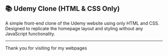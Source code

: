 ## 📚 Udemy Clone (HTML & CSS Only)

A simple front-end clone of the Udemy website using only HTML and CSS. Designed to replicate the homepage layout and styling without any JavaScript functionality.

---

Thank you for visiting for my webpages
